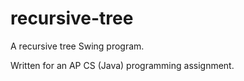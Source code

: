 # recursive-tree
A recursive tree Swing program.

Written for an AP CS (Java) programming assignment.
